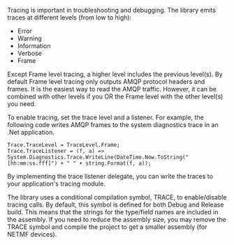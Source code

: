 Tracing is important in troubleshooting and debugging. The library emits traces at different levels (from low to high):
* Error 
* Warning 
* Information 
* Verbose 
* Frame

Except Frame level tracing, a higher level includes the previous level(s). By default Frame level tracing only outputs AMQP protocol headers and frames. It is the easiest way to read the AMQP traffic. However, it can be combined with other levels if you OR the Frame level with the other level(s) you need.

To enable tracing, set the trace level and a listener. For example, the following code writes AMQP frames to the system diagnostics trace in an .Net application.

```
Trace.TraceLevel = TraceLevel.Frame;
Trace.TraceListener = (f, a) => System.Diagnostics.Trace.WriteLine(DateTime.Now.ToString("[hh:mm:ss.fff]") + " " + string.Format(f, a));
```

By implementing the trace listener delegate, you can write the traces to your application's tracing module.

The library uses a conditional compilation symbol, TRACE, to enable/disable tracing calls. By default, this symbol is defined for both Debug and Release build. This means that the strings for the type/field names are included in the assembly. If you need to reduce the assembly size, you may remove the TRACE symbol and compile the project to get a smaller assembly (for NETMF devices).